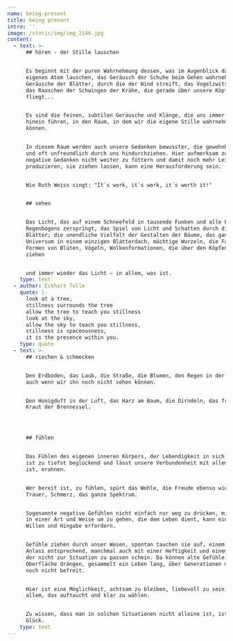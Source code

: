 ```yaml
---
name: being-present
title: being present
intro: ''
image: /static/img/img_2146.jpg
content:
  - text: >-
      ## hören - der Stille lauschen


      Es beginnt mit der puren Wahrnehmung dessen, was im Augenblick da ist: dem
      eigenen Atem lauschen, das Geräusch der Schuhe beim Gehen wahrnehmen, die
      Geräusche der Blätter, durch die der Wind streift, das Vogelzwitschern,
      das Rauschen der Schwingen der Krähe, die gerade über unsere Köpfe
      fliegt...


      Es sind die feinen, subtilen Geräusche und Klänge, die uns immer tiefer
      hinein führen, in den Raum, in dem wir die eigene Stille wahrnehmen
      können. 


      In diesem Raum werden auch unsere Gedanken bewusster, die gewohnheitsmäßig
      und oft unfreundlich durch uns hindurchziehen. Hier aufmerksam zu bleiben,
      negative Gedanken nicht weiter zu füttern und damit noch mehr Leid zu
      produzieren, sie ziehen lassen, kann eine Herausforderung sein.


      Wie Ruth Weiss singt: "It`s work, it´s work, it´s worth it!"


      ## sehen


      Das Licht, das auf einem Schneefeld in tausende Funken und alle Farben des
      Regenbogens zerspringt, das Spiel von Licht und Schatten durch die
      Blätter; die unendliche Vielfalt der Gestalten der Bäume, das ganze
      Universum in einem einzigen Blätterdach, mächtige Wurzeln, die Farben und
      Formen von Blüten, Vögeln, Wolkenformationen, die über den Köpfen hinweg
      ziehen


      und immer wieder das Licht – in allem, was ist.
    type: text
  - author: Eckhart Tolle
    quote: |-
      look at a tree,
      stillness surrounds the tree
      allow the tree to teach you stillness
      look at the sky, 
      allow the sky to teach you stillness,
      stillness is spaceousness, 
      it is the presence within you.
    type: quote
  - text: >-
      ## riechen & schmecken


      Den Erdboden, das Laub, die Straße, die Blumen, den Regen in der Luft,
      auch wenn wir ihn noch nicht sehen können.


      Den Honigduft in der Luft, das Harz am Baum, die Dirndeln, das frische
      Kraut der Brennessel.




      ## fühlen


      Das Fühlen des eigenen inneren Körpers, der Lebendigkeit in sich selbst,
      ist zu tiefst beglückend und lässt unsere Verbundenheit mit allem, was
      ist, erahnen.


      Wer bereit ist, zu fühlen, spürt das Wohle, die Freude ebenso wie Wut,
      Trauer, Schmerz, das ganze Spektrum.


      Sogenannte negative Gefühlen nicht einfach nur weg zu drücken, mit ihnen
      in einer Art und Weise um zu gehen, die dem Leben dient, kann einiges an
      Willen und Hingabe erfordern.


      Gefühle ziehen durch unser Wesen, spontan tauchen sie auf, einem aktuellen
      Anlass entsprechend, manchmal auch mit einer Heftigkeit und einem Schmerz,
      der nicht zur Situation zu passen schein. Da können alte Gefühle an die
      Oberfläche drängen, gesammelt ein Leben lang, über Generationen manchmal,
      noch nicht befreit.


      Hier ist eine Möglichkeit, achtsam zu bleiben, liebevoll zu sein, mit
      allem, das auftaucht und klar zu wählen.


      Zu wissen, dass man in solchen Situationen nicht alleine ist, ist ein
      Glück.
    type: text
---
```


